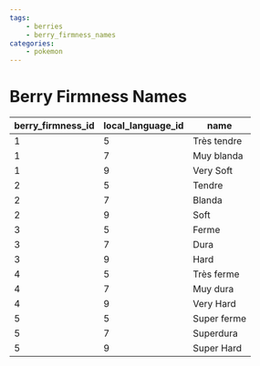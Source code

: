 ```yaml
---
tags:
    - berries
    - berry_firmness_names
categories:
    - pokemon
---
```


# Berry Firmness Names

| berry_firmness_id | local_language_id |    name     |
|-------------------|-------------------|-------------|
| 1                 | 5                 | Très tendre |
| 1                 | 7                 | Muy blanda  |
| 1                 | 9                 | Very Soft   |
| 2                 | 5                 | Tendre      |
| 2                 | 7                 | Blanda      |
| 2                 | 9                 | Soft        |
| 3                 | 5                 | Ferme       |
| 3                 | 7                 | Dura        |
| 3                 | 9                 | Hard        |
| 4                 | 5                 | Très ferme  |
| 4                 | 7                 | Muy dura    |
| 4                 | 9                 | Very Hard   |
| 5                 | 5                 | Super ferme |
| 5                 | 7                 | Superdura   |
| 5                 | 9                 | Super Hard  |
